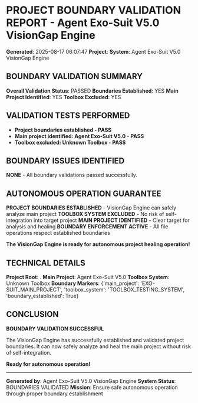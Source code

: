 # PROJECT BOUNDARY VALIDATION REPORT - Agent Exo-Suit V5.0 VisionGap Engine

**Generated**: 2025-08-17 06:07:47
**Project**: 
**System**: Agent Exo-Suit V5.0 VisionGap Engine

## BOUNDARY VALIDATION SUMMARY

**Overall Validation Status**: PASSED
**Boundaries Established**: YES
**Main Project Identified**: YES
**Toolbox Excluded**: YES

## VALIDATION TESTS PERFORMED

- **Project boundaries established - PASS**
- **Main project identified: Agent Exo-Suit V5.0 - PASS**
- **Toolbox excluded: Unknown Toolbox - PASS**

## BOUNDARY ISSUES IDENTIFIED

**NONE** - All boundary validations passed successfully.

## AUTONOMOUS OPERATION GUARANTEE

 **PROJECT BOUNDARIES ESTABLISHED** - VisionGap Engine can safely analyze main project
 **TOOLBOX SYSTEM EXCLUDED** - No risk of self-integration into target project
 **MAIN PROJECT IDENTIFIED** - Clear target for analysis and healing
 **BOUNDARY ENFORCEMENT ACTIVE** - All file operations respect established boundaries

**The VisionGap Engine is ready for autonomous project healing operation!**

## TECHNICAL DETAILS

**Project Root**: .
**Main Project**: Agent Exo-Suit V5.0
**Toolbox System**: Unknown Toolbox
**Boundary Markers**: {'main_project': 'EXO-SUIT_MAIN_PROJECT', 'toolbox_system': 'TOOLBOX_TESTING_SYSTEM', 'boundary_established': True}

## CONCLUSION

**BOUNDARY VALIDATION SUCCESSFUL**

The VisionGap Engine has successfully established and validated project boundaries. 
It can now safely analyze and heal the main project without risk of self-integration.

**Ready for autonomous operation!**


---
**Generated by**: Agent Exo-Suit V5.0 VisionGap Engine
**System Status**: BOUNDARIES VALIDATED
**Mission**: Ensure safe autonomous operation through proper boundary establishment
